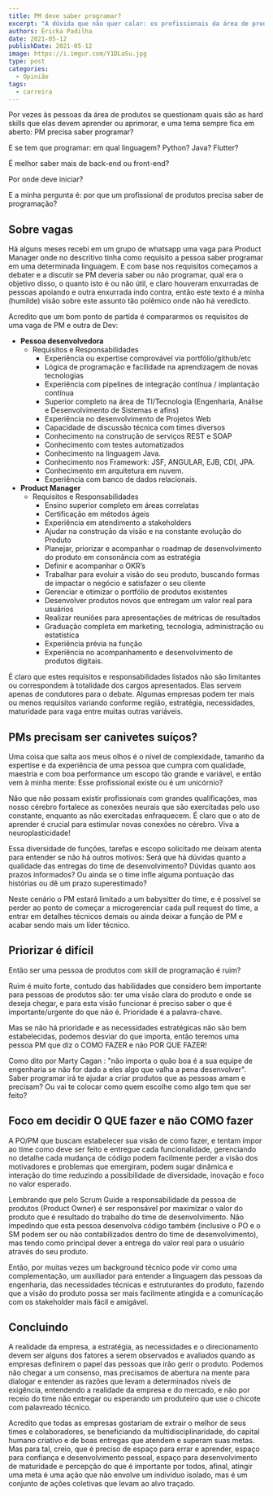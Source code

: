 ```yaml
---
title: PM deve saber programar?
excerpt: "A dúvida que não quer calar: os profissionais da área de produtos precisam dominar alguma linguagem de programação?"
authors: Éricka Padilha
date: 2021-05-12
publishDate: 2021-05-12
image: https://i.imgur.com/Y1DLaSu.jpg
type: post
categories:
  - Opinião
tags:
  - carreira
---
```


Por vezes às pessoas da área de produtos se questionam quais são as hard skills que elas devem aprender ou aprimorar, e uma tema sempre fica em aberto: PM precisa saber programar?

E se tem que programar: em qual linguagem? Python? Java? Flutter?

É melhor saber mais de back-end ou front-end?

Por onde deve iniciar?

E a minha pergunta é: por que um profissional de produtos precisa saber de programação? 

## Sobre vagas

Há alguns meses recebi em um grupo de whatsapp uma vaga para Product Manager onde no descritivo tinha como requisito a pessoa saber programar em uma determinada linguagem. E com base nos requisitos começamos a debater e a discutir se PM deveria saber ou não programar, qual era o objetivo disso, o quanto isto é ou não útil, e claro houveram enxurradas de pessoas apoiando e outra enxurrada indo contra, então este texto é a minha (humilde) visão sobre este assunto tão polêmico onde não há veredicto. 

Acredito que um bom ponto de partida é compararmos os requisitos de uma vaga de PM e outra de Dev:

* **Pessoa desenvolvedora**
	* Requisitos e Responsabilidades
		* Experiência ou expertise comprovável via portfólio/github/etc
		* Lógica de programação e facilidade na aprendizagem de novas tecnologias
		* Experiência com pipelines de integração contínua / implantação contínua
		* Superior completo na área de TI/Tecnologia (Engenharia, Análise e Desenvolvimento de Sistemas e afins)
		* Experiência no desenvolvimento de Projetos Web
		* Capacidade de discussão técnica com times diversos
		* Conhecimento na construção de serviços REST e SOAP
		* Conhecimento com testes automatizados 
		* Conhecimento na linguagem Java. 
		* Conhecimento nos Framework: JSF, ANGULAR, EJB, CDI, JPA. 
		* Conhecimento em arquitetura em nuvem.
		* Experiência com banco de dados relacionais.
* **Product Manager**
	* Requisitos e Responsabilidades
		* Ensino superior completo em áreas correlatas
		* Certificação em métodos ágeis
		* Experiência em atendimento a stakeholders
		* Ajudar na construção da visão e na constante evolução do Produto
		* Planejar, priorizar e acompanhar o roadmap de desenvolvimento do produto em consonância com as estratégia
		* Definir e acompanhar o OKR’s
		* Trabalhar para evoluir a visão do seu produto, buscando formas de impactar o negócio e satisfazer o seu cliente
		* Gerenciar e otimizar o portfólio de produtos existentes
		* Desenvolver produtos novos que entregam um valor real para usuários
		* Realizar reuniões para apresentações de métricas de resultados
		* Graduação completa em marketing, tecnologia, administração ou estatística
		* Experiência prévia na função
		* Experiência no acompanhamento e desenvolvimento de produtos digitais.

É claro que estes requisitos e responsabilidades listados não são limitantes ou correspondem à totalidade dos cargos apresentados. Elas servem apenas de condutores para o debate. Algumas empresas podem ter mais ou menos requisitos variando conforme região, estratégia, necessidades, maturidade para vaga entre muitas outras variáveis.

## PMs precisam ser canivetes suíços?

Uma coisa que salta aos meus olhos é o nível de complexidade, tamanho da expertise e da experiência de uma pessoa que cumpra com qualidade, maestria e com boa performance um escopo tão grande e variável, e então vem à minha mente: Esse profissional existe ou é um unicórnio?

Não que não possam existir profissionais com grandes qualificações, mas nosso cérebro fortalece as conexões neurais que são exercitadas pelo uso constante, enquanto as não exercitadas enfraquecem. É claro que o ato de aprender  é crucial para estimular novas conexões no cérebro. Viva a neuroplasticidade!

Essa diversidade de funções, tarefas e escopo  solicitado me deixam atenta para entender se não há outros motivos: Será que há dúvidas quanto a qualidade das entregas do time de desenvolvimento? Dúvidas quanto aos prazos informados? Ou ainda se o time infle alguma pontuação das histórias ou dê um prazo superestimado? 

Neste cenário o PM estará limitado a um babysitter do time, e é possível se perder ao ponto de começar a microgerenciar cada pull request do time, a entrar em detalhes técnicos demais ou ainda  deixar a função de PM e acabar sendo mais um líder técnico.

## Priorizar é difícil

Então ser uma pessoa de produtos com skill de programação é ruim?

Ruim é muito forte, contudo das habilidades que considero bem importante para pessoas de produtos são: ter uma visão clara do produto e onde se deseja chegar, e para esta visão funcionar é preciso saber o que é importante/urgente do que não é. Prioridade é a palavra-chave.

Mas se não há prioridade e as necessidades estratégicas não são bem estabelecidas, podemos desviar do que importa, então teremos uma pessoa PM que diz o COMO FAZER e não POR QUE FAZER!

Como dito por Marty Cagan : "não importa o quão boa é a sua equipe de engenharia se não for dado a eles algo que valha a pena desenvolver". Saber programar irá te ajudar a criar produtos que as pessoas amam e precisam? Ou vai te colocar como quem escolhe como algo tem que ser feito?

## Foco em decidir O QUE fazer e não COMO fazer

A PO/PM que buscam estabelecer sua visão de como fazer, e tentam impor ao time como deve ser feito e entregue cada funcionalidade, gerenciando no detalhe cada mudança de código podem facilmente perder a visão dos motivadores e problemas que emergiram, podem sugar dinâmica e interação do time reduzindo a possibilidade de diversidade, inovação e foco no valor esperado.

Lembrando que pelo Scrum Guide a responsabilidade da pessoa de produtos (Product Owner) é ser responsável por maximizar o valor do produto que é resultado do trabalho do time de desenvolvimento. Não impedindo que esta pessoa desenvolva código também (inclusive o PO e o SM podem ser ou não contabilizados dentro do time de desenvolvimento), mas tendo como principal dever a entrega do valor real para o usuário através do seu produto.

Então, por muitas vezes um background técnico pode vir como uma complementação, um auxiliador para entender a linguagem das pessoas da engenharia, das necessidades técnicas e estruturantes do produto, fazendo que a visão do produto possa ser mais facilmente atingida e a comunicação com os stakeholder mais fácil e amigável.

## Concluindo

A realidade da empresa, a estratégia, as necessidades e o direcionamento devem ser alguns dos fatores a serem observados e avaliados quando as empresas definirem  o papel das pessoas que irão gerir o produto. Podemos não chegar a um consenso, mas precisamos de abertura na mente para dialogar e entender as razões que levam a determinados níveis de exigência, entendendo a realidade da empresa e do mercado, e não por receio do time não entregar ou esperando um produteiro que use o chicote com palavreado técnico.

Acredito que todas as empresas gostariam de extrair o melhor de seus times e colaboradores, se beneficiando da multidisciplinaridade, do capital humano criativo e de boas entregas que atendem e superam suas metas. Mas para tal, creio, que é preciso de espaço para errar e aprender, espaço para confiança e desenvolvimento pessoal, espaço para desenvolvimento de maturidade e percepção do que é importante por todos, afinal, atingir uma meta é uma ação que não envolve um indivíduo isolado, mas é um conjunto de ações coletivas que levam ao alvo traçado.